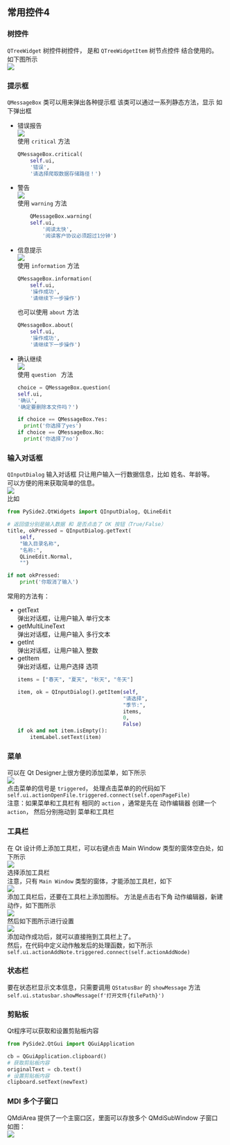 ## 常用控件4

### 树控件

`QTreeWidget` 树控件树控件， 是和 `QTreeWidgetItem` 树节点控件 结合使用的。  
如下图所示  
![](./imgs/tut_20200618144737_62.png)

### 提示框

`QMessageBox` 类可以用来弹出各种提示框 该类可以通过一系列静态方法，显示 如下弹出框

- 错误报告  
  ![](./imgs/tut_20200415165417_19.png)  
  使用 `critical` 方法
    ```python
    QMessageBox.critical(
        self.ui,
        '错误',
        '请选择爬取数据存储路径！')
    ```
- 警告  
  ![](./imgs/tut_20200415172108_64.png)  
  使用 `warning` 方法
    ```python
        QMessageBox.warning(
        self.ui,
            '阅读太快',
            '阅读客户协议必须超过1分钟')
    ```

- 信息提示  
  ![](./imgs/tut_20200415171206_49.png)  
  使用 `information` 方法
    ```python
    QMessageBox.information(
        self.ui,
        '操作成功',
        '请继续下一步操作')
    ```
  也可以使用 `about` 方法

    ```python
    QMessageBox.about(
        self.ui,
        '操作成功',
        '请继续下一步操作')
    ```

- 确认继续  
  ![](./imgs/tut_20200415171652_39.png)  
  使用 `question ` 方法
    ```python
    choice = QMessageBox.question(
    self.ui,
    '确认',
    '确定要删除本文件吗？')
    
    if choice == QMessageBox.Yes:
      print('你选择了yes')
    if choice == QMessageBox.No:
      print('你选择了no')
    ```

### 输入对话框

`QInputDialog` 输入对话框 只让用户输入一行数据信息，比如 姓名、年龄等。  
可以方便的用来获取简单的信息。  
![](./imgs/tut_20200619172616_95.png)    
比如

```python
from PySide2.QtWidgets import QInputDialog, QLineEdit

# 返回值分别是输入数据 和 是否点击了 OK 按钮（True/False）
title, okPressed = QInputDialog.getText(
    self,
    "输入目录名称",
    "名称:",
    QLineEdit.Normal,
    "")

if not okPressed:
    print('你取消了输入')
```

常用的方法有：

- getText  
  弹出对话框，让用户输入 单行文本
- getMultiLineText  
  弹出对话框，让用户输入 多行文本
- getInt  
  弹出对话框，让用户输入 整数
- getItem  
  弹出对话框，让用户选择 选项
  ```python
  items = ["春天", "夏天", "秋天", "冬天"]
  
  item, ok = QInputDialog().getItem(self, 
                                    "请选择",
                                    "季节:", 
                                    items, 
                                    0, 
                                    False)
  if ok and not item.isEmpty():
      itemLabel.setText(item)
  
  ```

### 菜单

可以在 Qt Designer上很方便的添加菜单，如下所示  
![](./imgs/tut_20200423152428_35.png)  
点击菜单的信号是 `triggered`， 处理点击菜单的的代码如下  
`self.ui.actionOpenFile.triggered.connect(self.openPageFile)`  
注意：如果菜单和工具栏有 相同的 `action` ，通常是先在 动作编辑器 创建一个`action`， 然后分别拖动到 菜单和工具栏

### 工具栏

在 Qt 设计师上添加工具栏，可以右键点击 Main Window 类型的窗体空白处，如下所示  
![](./imgs/tut_20200619154757_26.png)  
选择添加工具栏    
注意，只有 `Main Window` 类型的窗体，才能添加工具栏，如下  
![](./imgs/tut_20200619155039_63.png)  
添加工具栏后，还要在工具栏上添加图标。 方法是点击右下角 动作编辑器，新建动作，如下图所示  
![](./imgs/tut_20200619160141_44.png)    
然后如下图所示进行设置  
![](./imgs/tut_20200619160913_33.png)  
添加动作成功后，就可以直接拖到工具栏上了。  
然后，在代码中定义动作触发后的处理函数，如下所示
`self.ui.actionAddNote.triggered.connect(self.actionAddNode)`

### 状态栏

要在状态栏显示文本信息，只需要调用 `QStatusBar` 的 `showMessage` 方法  
`self.ui.statusbar.showMessage(f'打开文件{filePath}')`

### 剪贴板

Qt程序可以获取和设置剪贴板内容

```python
from PySide2.QtGui import QGuiApplication

cb = QGuiApplication.clipboard()
# 获取剪贴板内容
originalText = cb.text()
# 设置剪贴板内容
clipboard.setText(newText)
```

### MDI 多个子窗口

QMdiArea 提供了一个主窗口区，里面可以存放多个 QMdiSubWindow 子窗口  
如图：  
![](./imgs/MDI_windows.png)